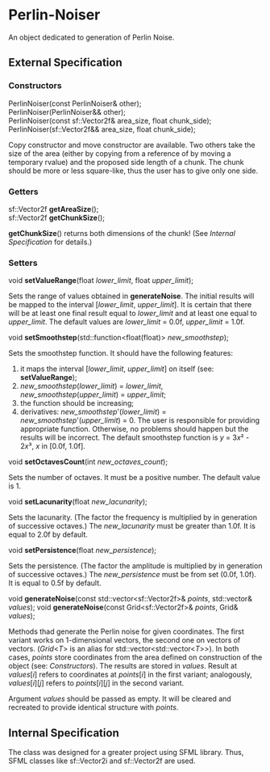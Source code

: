 # Perlin-Noiser

An object dedicated to generation of Perlin Noise.

## External Specification

### Constructors

PerlinNoiser(const PerlinNoiser& other);  
PerlinNoiser(PerlinNoiser&& other);  
PerlinNoiser(const sf::Vector2f& area_size, float chunk_side);  
PerlinNoiser(sf::Vector2f&& area_size, float chunk_side);

Copy constructor and move constructor are available. Two others take the size of the area (either by copying from a reference of by moving a temporary rvalue) and the proposed side length of a chunk. The chunk should be more or less square-like, thus the user has to give only one side.

### Getters

sf::Vector2f __getAreaSize__();  
sf::Vector2f __getChunkSize__();

__getChunkSize__() returns both dimensions of the chunk! (See _Internal Specification_ for details.)

### Setters

void __setValueRange__(float _lower_limit_, float _upper_limit_);

Sets the range of values obtained in __generateNoise__.
The initial results will be mapped to the interval \[_lower_limit_, _upper_limit_\]. It is certain that there will be at least one final result equal to _lower_limit_ and at least one equal to _upper_limit_.
The default values are _lower_limit_ = 0.0f, _upper_limit_ = 1.0f.

void __setSmoothstep__(std::function<float(float)> _new_smoothstep_);

Sets the smoothstep function.
It should have the following features:
1. it maps the interval \[_lower_limit_, _upper_limit_\] on itself (see: __setValueRange__);
2. _new_smoothstep_(_lower_limit_) = _lower_limit_, _new_smoothstep_(_upper_limit_) = _upper_limit_;
3. the function should be increasing;
4. derivatives: _new_smoothstep_'(_lower_limit_) = _new_smoothstep_'(_upper_limit_) = 0.
The user is responsible for providing appropriate function. Otherwise, no problems should happen but the results will be incorrect.
The default smoothstep function is _y_ = 3*x*² - 2*x*³, _x_ in \[0.0f, 1.0f\].

void __setOctavesCount__(int _new_octaves_count_);

Sets the number of octaves. It must be a positive number.
The default value is 1.

void __setLacunarity__(float _new_lacunarity_);

Sets the lacunarity. (The factor the frequency is multiplied by in generation of successive octaves.)
The _new_lacunarity_ must be greater than 1.0f.
It is equal to 2.0f by default.

void __setPersistence__(float _new_persistence_);

Sets the persistence. (The factor the amplitude is multiplied by in generation of successive octaves.)
The _new_persistence_ must be from set (0.0f, 1.0f).
It is equal to 0.5f by default.

void __generateNoise__(const std::vector\<sf::Vector2f>& _points_, std::vector<float>& _values_);
void __generateNoise__(const Grid\<sf::Vector2f>& _points_, Grid<float>& _values_);

Methods thad generate the Perlin noise for given coordinates.
The first variant works on 1-dimensional vectors, the second one on vectors of vectors. (*Grid*<*T*> is an alias for std::vector\<std::vector\<*T*>>).
In both cases, _points_ store coordinates from the area defined on construction of the object (see: _Constructors_).
The results are stored in _values_. Result at _values_\[_i_] refers to coordinates at _points_\[_i_] in the first variant; analogously, _values_\[_i_]\[_j_] refers to _points_\[_i_]\[_j_] in the second variant.

Argument _values_ should be passed as empty. It will be cleared and recreated to provide identical structure with _points_.

## Internal Specification

The class was designed for a greater project using SFML library. Thus, SFML classes like sf::Vector2i and sf::Vector2f are used.
